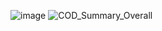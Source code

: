 ![image](https://github.com/myfls/Pics/assets/71804564/bdfc384e-bd0f-4868-9ac8-2e8cd5a6af0a)
![COD_Summary_Overall](https://github.com/myfls/Pics/assets/71804564/4aff68cd-40c0-47aa-ab5f-55a8fa3444a1)
